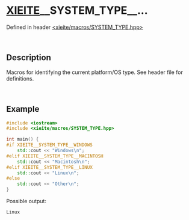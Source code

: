 # [XIEITE](../macros.md)\_\_SYSTEM\_TYPE\_\_...
Defined in header [<xieite/macros/SYSTEM_TYPE.hpp>](../../include/xieite/macros/SYSTEM_TYPE.hpp)

&nbsp;

## Description
Macros for identifying the current platform/OS type. See header file for definitions.

&nbsp;

## Example
```cpp
#include <iostream>
#include <xieite/macros/SYSTEM_TYPE.hpp>

int main() {
#if XIEITE__SYSTEM_TYPE__WINDOWS
	std::cout << "Windows\n";
#elif XIEITE__SYSTEM_TYPE__MACINTOSH
	std::cout << "Macintosh\n";
#elif XIEITE__SYSTEM_TYPE__LINUX
	std::cout << "Linux\n";
#else
	std::cout << "Other\n";
}
```
Possible output:
```
Linux
```
